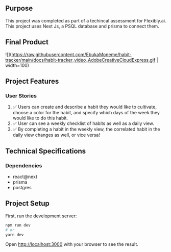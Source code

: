 ## Purpose
This project was completed as part of a techincal assessment for Flexibly.ai. This project uses Next Js, a PSQL database and prisma to connect them.

## Final Product
![](https://raw.githubusercontent.com/EbukaMoneme/habit-tracker/main/docs/habit-tracker_video_AdobeCreativeCloudExpress.gif | width=100)

## Project Features
### User Stories

1. ✅ Users can create and describe a habit they would like to cultivate, choose a color for the habit, and specify which days of the week they would like to do this habit.
2. ✅ User can see a weekly checklist of habits as well as a daily view.
3. ✅ By completing a habit in the weekly view, the correlated habit in the daily view changes as well, or vice versa!

## Technical Specifications

### Dependencies

- react@next
- prisma
- postgres

## Project Setup

First, run the development server:

```bash
npm run dev
# or
yarn dev
```

Open [http://localhost:3000](http://localhost:3000) with your browser to see the result.
